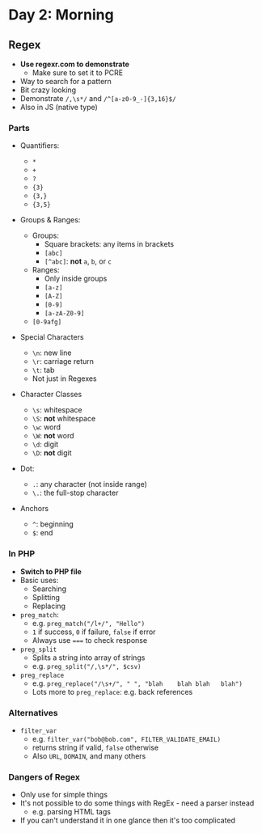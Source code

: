 # Day 2: Morning

## Regex

- **Use regexr.com to demonstrate**
    - Make sure to set it to PCRE
- Way to search for a pattern
- Bit crazy looking
- Demonstrate `/,\s*/` and `/^[a-z0-9_-]{3,16}$/`
- Also in JS (native type)

### Parts

- Quantifiers:
    - `*`
    - `+`
    - `?`
    - `{3}`
    - `{3,}`
    - `{3,5}`

- Groups & Ranges:
    - Groups:
        - Square brackets: any items in brackets
        - `[abc]`
        - `[^abc]`: **not** `a`, `b`, or `c`
    - Ranges:
        - Only inside groups
        - `[a-z]`
        - `[A-Z]`
        - `[0-9]`
        - `[a-zA-Z0-9]`
    - `[0-9afg]`

- Special Characters
    - `\n`: new line
    - `\r`: carriage return
    - `\t`: tab
    - Not just in Regexes

- Character Classes
    - `\s`: whitespace
    - `\S`: **not** whitespace
    - `\w`: word
    - `\W`: **not** word
    - `\d`: digit
    - `\D`: **not** digit

- Dot:
    - `.`: any character (not inside range)
    - `\.`: the full-stop character

- Anchors
    - `^`: beginning
    - `$`: end

### In PHP

- **Switch to PHP file**
- Basic uses:
    - Searching
    - Splitting
    - Replacing
- `preg_match`:
    - e.g. `preg_match("/l+/", "Hello")`
    - `1` if success, `0` if failure, `false` if error
    - Always use `===` to check response
- `preg_split`
    - Splits a string into array of strings
    - e.g. `preg_split("/,\s*/", $csv)`
- `preg_replace`
    - e.g. `preg_replace("/\s+/", " ", "blah    blah blah   blah")`
    - Lots more to `preg_replace`: e.g. back references

### Alternatives

- `filter_var`
    - e.g. `filter_var("bob@bob.com", FILTER_VALIDATE_EMAIL)`
    - returns string if valid, `false` otherwise
    - Also `URL`, `DOMAIN`, and many others

### Dangers of Regex

- Only use for simple things
- It's not possible to do some things with RegEx - need a parser instead
    - e.g. parsing HTML tags
- If you can't understand it in one glance then it's too complicated
